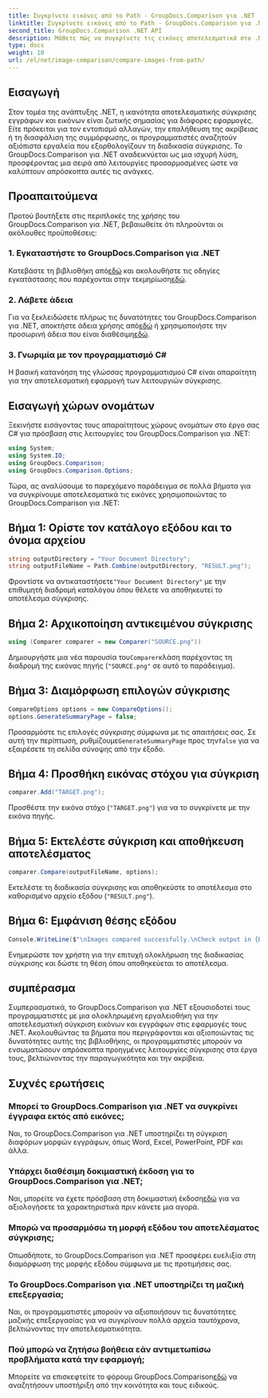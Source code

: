 ```yaml
---
title: Συγκρίνετε εικόνες από το Path - GroupDocs.Comparison για .NET
linktitle: Συγκρίνετε εικόνες από το Path - GroupDocs.Comparison για .NET
second_title: GroupDocs.Comparison .NET API
description: Μάθετε πώς να συγκρίνετε τις εικόνες αποτελεσματικά στο .NET χρησιμοποιώντας τη βιβλιοθήκη GroupDocs.Comparison. Ακολουθήστε τον οδηγό βήμα προς βήμα για απρόσκοπτη ενσωμάτωση.
type: docs
weight: 10
url: /el/net/image-comparison/compare-images-from-path/
---
```

## Εισαγωγή
Στον τομέα της ανάπτυξης .NET, η ικανότητα αποτελεσματικής σύγκρισης εγγράφων και εικόνων είναι ζωτικής σημασίας για διάφορες εφαρμογές. Είτε πρόκειται για τον εντοπισμό αλλαγών, την επαλήθευση της ακρίβειας ή τη διασφάλιση της συμμόρφωσης, οι προγραμματιστές αναζητούν αξιόπιστα εργαλεία που εξορθολογίζουν τη διαδικασία σύγκρισης. Το GroupDocs.Comparison για .NET αναδεικνύεται ως μια ισχυρή λύση, προσφέροντας μια σειρά από λειτουργίες προσαρμοσμένες ώστε να καλύπτουν απρόσκοπτα αυτές τις ανάγκες.
## Προαπαιτούμενα
Προτού βουτήξετε στις περιπλοκές της χρήσης του GroupDocs.Comparison για .NET, βεβαιωθείτε ότι πληρούνται οι ακόλουθες προϋποθέσεις:
### 1. Εγκαταστήστε το GroupDocs.Comparison για .NET
 Κατεβάστε τη βιβλιοθήκη από[εδώ](https://releases.groupdocs.com/comparison/net/) και ακολουθήστε τις οδηγίες εγκατάστασης που παρέχονται στην τεκμηρίωση[εδώ](https://reference.groupdocs.com/comparison/net/).
### 2. Λάβετε άδεια
 Για να ξεκλειδώσετε πλήρως τις δυνατότητες του GroupDocs.Comparison για .NET, αποκτήστε άδεια χρήσης από[εδώ](https://purchase.groupdocs.com/buy) ή χρησιμοποιήστε την προσωρινή άδεια που είναι διαθέσιμη[εδώ](https://purchase.groupdocs.com/temporary-license/).
### 3. Γνωριμία με τον προγραμματισμό C#
Η βασική κατανόηση της γλώσσας προγραμματισμού C# είναι απαραίτητη για την αποτελεσματική εφαρμογή των λειτουργιών σύγκρισης.

## Εισαγωγή χώρων ονομάτων
Ξεκινήστε εισάγοντας τους απαραίτητους χώρους ονομάτων στο έργο σας C# για πρόσβαση στις λειτουργίες του GroupDocs.Comparison για .NET:
```csharp
using System;
using System.IO;
using GroupDocs.Comparison;
using GroupDocs.Comparison.Options;
```

Τώρα, ας αναλύσουμε το παρεχόμενο παράδειγμα σε πολλά βήματα για να συγκρίνουμε αποτελεσματικά τις εικόνες χρησιμοποιώντας το GroupDocs.Comparison για .NET:
## Βήμα 1: Ορίστε τον κατάλογο εξόδου και το όνομα αρχείου
```csharp
string outputDirectory = "Your Document Directory";
string outputFileName = Path.Combine(outputDirectory, "RESULT.png");
```
 Φροντίστε να αντικαταστήσετε`"Your Document Directory"` με την επιθυμητή διαδρομή καταλόγου όπου θέλετε να αποθηκευτεί το αποτέλεσμα σύγκρισης.
## Βήμα 2: Αρχικοποίηση αντικειμένου σύγκρισης
```csharp
using (Comparer comparer = new Comparer("SOURCE.png"))
```
 Δημιουργήστε μια νέα παρουσία του`Comparer`κλάση παρέχοντας τη διαδρομή της εικόνας πηγής (`"SOURCE.png"` σε αυτό το παράδειγμα).
## Βήμα 3: Διαμόρφωση επιλογών σύγκρισης
```csharp
CompareOptions options = new CompareOptions();
options.GenerateSummaryPage = false;
```
 Προσαρμόστε τις επιλογές σύγκρισης σύμφωνα με τις απαιτήσεις σας. Σε αυτή την περίπτωση, ρυθμίζουμε`GenerateSummaryPage` προς την`false` για να εξαιρέσετε τη σελίδα σύνοψης από την έξοδο.
## Βήμα 4: Προσθήκη εικόνας στόχου για σύγκριση
```csharp
comparer.Add("TARGET.png");
```
Προσθέστε την εικόνα στόχο (`"TARGET.png"`) για να το συγκρίνετε με την εικόνα πηγής.
## Βήμα 5: Εκτελέστε σύγκριση και αποθήκευση αποτελέσματος
```csharp
comparer.Compare(outputFileName, options);
```
Εκτελέστε τη διαδικασία σύγκρισης και αποθηκεύστε το αποτέλεσμα στο καθορισμένο αρχείο εξόδου (`"RESULT.png"`).
## Βήμα 6: Εμφάνιση θέσης εξόδου
```csharp
Console.WriteLine($"\nImages compared successfully.\nCheck output in {Directory.GetCurrentDirectory()}.");
```
Ενημερώστε τον χρήστη για την επιτυχή ολοκλήρωση της διαδικασίας σύγκρισης και δώστε τη θέση όπου αποθηκεύεται το αποτέλεσμα.

## συμπέρασμα
Συμπερασματικά, το GroupDocs.Comparison για .NET εξουσιοδοτεί τους προγραμματιστές με μια ολοκληρωμένη εργαλειοθήκη για την αποτελεσματική σύγκριση εικόνων και εγγράφων στις εφαρμογές τους .NET. Ακολουθώντας τα βήματα που περιγράφονται και αξιοποιώντας τις δυνατότητες αυτής της βιβλιοθήκης, οι προγραμματιστές μπορούν να ενσωματώσουν απρόσκοπτα προηγμένες λειτουργίες σύγκρισης στα έργα τους, βελτιώνοντας την παραγωγικότητα και την ακρίβεια.
## Συχνές ερωτήσεις
### Μπορεί το GroupDocs.Comparison για .NET να συγκρίνει έγγραφα εκτός από εικόνες;
Ναι, το GroupDocs.Comparison για .NET υποστηρίζει τη σύγκριση διαφόρων μορφών εγγράφων, όπως Word, Excel, PowerPoint, PDF και άλλα.
### Υπάρχει διαθέσιμη δοκιμαστική έκδοση για το GroupDocs.Comparison για .NET;
 Ναι, μπορείτε να έχετε πρόσβαση στη δοκιμαστική έκδοση[εδώ](https://releases.groupdocs.com/) για να αξιολογήσετε τα χαρακτηριστικά πριν κάνετε μια αγορά.
### Μπορώ να προσαρμόσω τη μορφή εξόδου του αποτελέσματος σύγκρισης;
Οπωσδήποτε, το GroupDocs.Comparison για .NET προσφέρει ευελιξία στη διαμόρφωση της μορφής εξόδου σύμφωνα με τις προτιμήσεις σας.
### Το GroupDocs.Comparison για .NET υποστηρίζει τη μαζική επεξεργασία;
Ναι, οι προγραμματιστές μπορούν να αξιοποιήσουν τις δυνατότητες μαζικής επεξεργασίας για να συγκρίνουν πολλά αρχεία ταυτόχρονα, βελτιώνοντας την αποτελεσματικότητα.
### Πού μπορώ να ζητήσω βοήθεια εάν αντιμετωπίσω προβλήματα κατά την εφαρμογή;
 Μπορείτε να επισκεφτείτε το φόρουμ GroupDocs.Comparison[εδώ](https://forum.groupdocs.com/c/comparison/12) να αναζητήσουν υποστήριξη από την κοινότητα και τους ειδικούς.